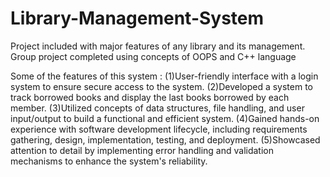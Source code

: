 # Library-Management-System

Project included with major features of any library and its management.
Group project completed using concepts of OOPS and C++ language

Some of the features of this system :
(1)User-friendly interface with a login system to ensure secure access to the system.
(2)Developed a system to track borrowed books and display the last books borrowed by each member.
(3)Utilized concepts of data structures, file handling, and user input/output to build a functional and efficient system.
(4)Gained hands-on experience with software development lifecycle, including requirements gathering, design, implementation, testing, and deployment.
(5)Showcased attention to detail by implementing error handling and validation mechanisms to enhance the system's reliability.
